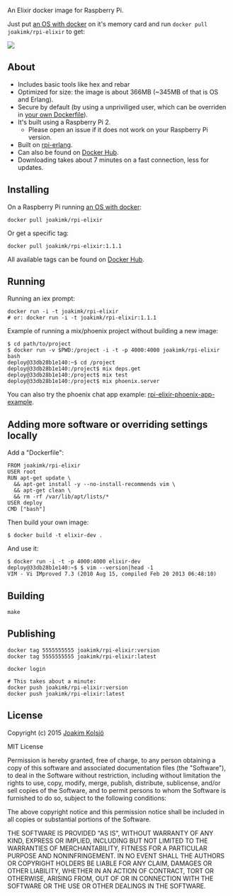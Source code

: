 An Elixir docker image for Raspberry Pi.

Just put [an OS with docker](http://blog.hypriot.com/downloads/) on it's memory card and run `docker pull joakimk/rpi-elixir` to get:

![](https://dl.dropboxusercontent.com/u/136929/github/rpi-elixir.png)

## About

* Includes basic tools like hex and rebar
* Optimized for size: the image is about 366MB (~345MB of that is OS and Erlang).
* Secure by default (by using a unpriviliged user, which can be overriden in [your own Dockerfile](#adding-more-software-or-overriding-settings-locally)).
* It's built using a Raspberry Pi 2.
  - Please open an issue if it does not work on your Raspberry Pi version.
* Built on [rpi-erlang](https://github.com/joakimk/rpi-erlang).
* Can also be found on [Docker Hub](https://hub.docker.com/r/joakimk/rpi-elixir/).
* Downloading takes about 7 minutes on a fast connection, less for updates.

## Installing

On a Raspberry Pi running [an OS with docker](http://blog.hypriot.com/downloads/):

    docker pull joakimk/rpi-elixir
    
Or get a specific tag:
    
    docker pull joakimk/rpi-elixir:1.1.1
    
All available tags can be found on [Docker Hub](https://hub.docker.com/r/joakimk/rpi-elixir/tags/).

## Running

Running an iex prompt:

    docker run -i -t joakimk/rpi-elixir
    # or: docker run -i -t joakimk/rpi-elixir:1.1.1

Example of running a mix/phoenix project without building a new image:

    $ cd path/to/project
    $ docker run -v $PWD:/project -i -t -p 4000:4000 joakimk/rpi-elixir bash
    deploy@33db28b1e140:~$ cd /project
    deploy@33db28b1e140:/project$ mix deps.get
    deploy@33db28b1e140:/project$ mix test
    deploy@33db28b1e140:/project$ mix phoenix.server

You can also try the phoenix chat app example: [rpi-elixir-phoenix-app-example](https://github.com/joakimk/rpi-elixir-phoenix-app-example).

## Adding more software or overriding settings locally

Add a "Dockerfile":

    FROM joakimk/rpi-elixir
    USER root
    RUN apt-get update \
      && apt-get install -y --no-install-recommends vim \
      && apt-get clean \
      && rm -rf /var/lib/apt/lists/*
    USER deploy
    CMD ["bash"]
    
Then build your own image:
    
    $ docker build -t elixir-dev .
    
And use it:
  
    $ docker run -i -t -p 4000:4000 elixir-dev
    deploy@33db28b1e140:~$ $ vim --version|head -1
    VIM - Vi IMproved 7.3 (2010 Aug 15, compiled Feb 20 2013 06:48:10)

## Building

    make

## Publishing

    docker tag 5555555555 joakimk/rpi-elixir:version
    docker tag 5555555555 joakimk/rpi-elixir:latest

    docker login

    # This takes about a minute:
    docker push joakimk/rpi-elixir:version
    docker push joakimk/rpi-elixir:latest

## License

Copyright (c) 2015 [Joakim Kolsjö](https://twitter.com/joakimk)

MIT License

Permission is hereby granted, free of charge, to any person obtaining
a copy of this software and associated documentation files (the
"Software"), to deal in the Software without restriction, including
without limitation the rights to use, copy, modify, merge, publish,
distribute, sublicense, and/or sell copies of the Software, and to
permit persons to whom the Software is furnished to do so, subject to
the following conditions:

The above copyright notice and this permission notice shall be
included in all copies or substantial portions of the Software.

THE SOFTWARE IS PROVIDED "AS IS", WITHOUT WARRANTY OF ANY KIND,
EXPRESS OR IMPLIED, INCLUDING BUT NOT LIMITED TO THE WARRANTIES OF
MERCHANTABILITY, FITNESS FOR A PARTICULAR PURPOSE AND
NONINFRINGEMENT. IN NO EVENT SHALL THE AUTHORS OR COPYRIGHT HOLDERS BE
LIABLE FOR ANY CLAIM, DAMAGES OR OTHER LIABILITY, WHETHER IN AN ACTION
OF CONTRACT, TORT OR OTHERWISE, ARISING FROM, OUT OF OR IN CONNECTION
WITH THE SOFTWARE OR THE USE OR OTHER DEALINGS IN THE SOFTWARE.
